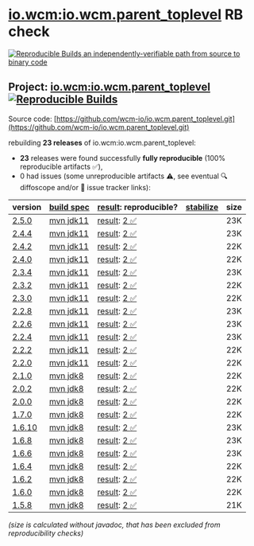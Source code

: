 [io.wcm:io.wcm.parent_toplevel](https://central.sonatype.com/artifact/io.wcm/io.wcm.parent_toplevel/versions) RB check
=======

[![Reproducible Builds](https://reproducible-builds.org/images/logos/rb.svg) an independently-verifiable path from source to binary code](https://reproducible-builds.org/)

## Project: [io.wcm:io.wcm.parent_toplevel](https://central.sonatype.com/artifact/io.wcm/io.wcm.parent_toplevel/versions) [![Reproducible Builds](https://img.shields.io/endpoint?url=https://raw.githubusercontent.com/jvm-repo-rebuild/reproducible-central/master/content/io/wcm/tooling/badge.json)](https://github.com/jvm-repo-rebuild/reproducible-central/blob/master/content/io/wcm/tooling/README.md)

Source code: [https://github.com/wcm-io/io.wcm.parent_toplevel.git](https://github.com/wcm-io/io.wcm.parent_toplevel.git)

rebuilding **23 releases** of io.wcm:io.wcm.parent_toplevel:
- **23** releases were found successfully **fully reproducible** (100% reproducible artifacts :white_check_mark:),
- 0 had issues (some unreproducible artifacts :warning:, see eventual :mag: diffoscope and/or :memo: issue tracker links):

| version | [build spec](/BUILDSPEC.md) | [result](https://reproducible-builds.org/docs/jvm/): reproducible? | [stabilize](https://github.com/google/oss-rebuild/blob/main/cmd/stabilize/README.md) | size |
| -- | --------- | ------ | ------ | -- |
| [2.5.0](https://central.sonatype.com/artifact/io.wcm/io.wcm.parent_toplevel/2.5.0/pom) | [mvn jdk11](wcm-parent_toplevel-2.5.0.buildspec) | [result](io.wcm.parent_toplevel-2.5.0.buildinfo): [2 :white_check_mark: ](io.wcm.parent_toplevel-2.5.0.buildcompare) | | 23K |
| [2.4.4](https://central.sonatype.com/artifact/io.wcm/io.wcm.parent_toplevel/2.4.4/pom) | [mvn jdk11](wcm-parent_toplevel-2.4.4.buildspec) | [result](io.wcm.parent_toplevel-2.4.4.buildinfo): [2 :white_check_mark: ](io.wcm.parent_toplevel-2.4.4.buildcompare) | | 23K |
| [2.4.2](https://central.sonatype.com/artifact/io.wcm/io.wcm.parent_toplevel/2.4.2/pom) | [mvn jdk11](wcm-parent_toplevel-2.4.2.buildspec) | [result](io.wcm.parent_toplevel-2.4.2.buildinfo): [2 :white_check_mark: ](io.wcm.parent_toplevel-2.4.2.buildcompare) | | 22K |
| [2.4.0](https://central.sonatype.com/artifact/io.wcm/io.wcm.parent_toplevel/2.4.0/pom) | [mvn jdk11](wcm-parent_toplevel-2.4.0.buildspec) | [result](io.wcm.parent_toplevel-2.4.0.buildinfo): [2 :white_check_mark: ](io.wcm.parent_toplevel-2.4.0.buildcompare) | | 22K |
| [2.3.4](https://central.sonatype.com/artifact/io.wcm/io.wcm.parent_toplevel/2.3.4/pom) | [mvn jdk11](wcm-parent_toplevel-2.3.4.buildspec) | [result](io.wcm.parent_toplevel-2.3.4.buildinfo): [2 :white_check_mark: ](io.wcm.parent_toplevel-2.3.4.buildcompare) | | 23K |
| [2.3.2](https://central.sonatype.com/artifact/io.wcm/io.wcm.parent_toplevel/2.3.2/pom) | [mvn jdk11](wcm-parent_toplevel-2.3.2.buildspec) | [result](io.wcm.parent_toplevel-2.3.2.buildinfo): [2 :white_check_mark: ](io.wcm.parent_toplevel-2.3.2.buildcompare) | | 22K |
| [2.3.0](https://central.sonatype.com/artifact/io.wcm/io.wcm.parent_toplevel/2.3.0/pom) | [mvn jdk11](wcm-parent_toplevel-2.3.0.buildspec) | [result](io.wcm.parent_toplevel-2.3.0.buildinfo): [2 :white_check_mark: ](io.wcm.parent_toplevel-2.3.0.buildcompare) | | 22K |
| [2.2.8](https://central.sonatype.com/artifact/io.wcm/io.wcm.parent_toplevel/2.2.8/pom) | [mvn jdk11](wcm-parent_toplevel-2.2.8.buildspec) | [result](io.wcm.parent_toplevel-2.2.8.buildinfo): [2 :white_check_mark: ](io.wcm.parent_toplevel-2.2.8.buildcompare) | | 23K |
| [2.2.6](https://central.sonatype.com/artifact/io.wcm/io.wcm.parent_toplevel/2.2.6/pom) | [mvn jdk11](wcm-parent_toplevel-2.2.6.buildspec) | [result](io.wcm.parent_toplevel-2.2.6.buildinfo): [2 :white_check_mark: ](io.wcm.parent_toplevel-2.2.6.buildcompare) | | 23K |
| [2.2.4](https://central.sonatype.com/artifact/io.wcm/io.wcm.parent_toplevel/2.2.4/pom) | [mvn jdk11](wcm-parent_toplevel-2.2.4.buildspec) | [result](io.wcm.parent_toplevel-2.2.4.buildinfo): [2 :white_check_mark: ](io.wcm.parent_toplevel-2.2.4.buildcompare) | | 23K |
| [2.2.2](https://central.sonatype.com/artifact/io.wcm/io.wcm.parent_toplevel/2.2.2/pom) | [mvn jdk11](wcm-parent_toplevel-2.2.2.buildspec) | [result](io.wcm.parent_toplevel-2.2.2.buildinfo): [2 :white_check_mark: ](io.wcm.parent_toplevel-2.2.2.buildcompare) | | 22K |
| [2.2.0](https://central.sonatype.com/artifact/io.wcm/io.wcm.parent_toplevel/2.2.0/pom) | [mvn jdk11](wcm-parent_toplevel-2.2.0.buildspec) | [result](io.wcm.parent_toplevel-2.2.0.buildinfo): [2 :white_check_mark: ](io.wcm.parent_toplevel-2.2.0.buildcompare) | | 22K |
| [2.1.0](https://central.sonatype.com/artifact/io.wcm/io.wcm.parent_toplevel/2.1.0/pom) | [mvn jdk8](wcm-parent_toplevel-2.1.0.buildspec) | [result](io.wcm.parent_toplevel-2.1.0.buildinfo): [2 :white_check_mark: ](io.wcm.parent_toplevel-2.1.0.buildcompare) | | 22K |
| [2.0.2](https://central.sonatype.com/artifact/io.wcm/io.wcm.parent_toplevel/2.0.2/pom) | [mvn jdk8](wcm-parent_toplevel-2.0.2.buildspec) | [result](io.wcm.parent_toplevel-2.0.2.buildinfo): [2 :white_check_mark: ](io.wcm.parent_toplevel-2.0.2.buildcompare) | | 22K |
| [2.0.0](https://central.sonatype.com/artifact/io.wcm/io.wcm.parent_toplevel/2.0.0/pom) | [mvn jdk8](wcm-parent_toplevel-2.0.0.buildspec) | [result](io.wcm.parent_toplevel-2.0.0.buildinfo): [2 :white_check_mark: ](io.wcm.parent_toplevel-2.0.0.buildcompare) | | 22K |
| [1.7.0](https://central.sonatype.com/artifact/io.wcm/io.wcm.parent_toplevel/1.7.0/pom) | [mvn jdk8](wcm-parent_toplevel-1.7.0.buildspec) | [result](io.wcm.parent_toplevel-1.7.0.buildinfo): [2 :white_check_mark: ](io.wcm.parent_toplevel-1.7.0.buildcompare) | | 22K |
| [1.6.10](https://central.sonatype.com/artifact/io.wcm/io.wcm.parent_toplevel/1.6.10/pom) | [mvn jdk8](wcm-parent_toplevel-1.6.10.buildspec) | [result](io.wcm.parent_toplevel-1.6.10.buildinfo): [2 :white_check_mark: ](io.wcm.parent_toplevel-1.6.10.buildcompare) | | 23K |
| [1.6.8](https://central.sonatype.com/artifact/io.wcm/io.wcm.parent_toplevel/1.6.8/pom) | [mvn jdk8](wcm-parent_toplevel-1.6.8.buildspec) | [result](io.wcm.parent_toplevel-1.6.8.buildinfo): [2 :white_check_mark: ](io.wcm.parent_toplevel-1.6.8.buildcompare) | | 23K |
| [1.6.6](https://central.sonatype.com/artifact/io.wcm/io.wcm.parent_toplevel/1.6.6/pom) | [mvn jdk8](wcm-parent_toplevel-1.6.6.buildspec) | [result](io.wcm.parent_toplevel-1.6.6.buildinfo): [2 :white_check_mark: ](io.wcm.parent_toplevel-1.6.6.buildcompare) | | 23K |
| [1.6.4](https://central.sonatype.com/artifact/io.wcm/io.wcm.parent_toplevel/1.6.4/pom) | [mvn jdk8](wcm-parent_toplevel-1.6.4.buildspec) | [result](io.wcm.parent_toplevel-1.6.4.buildinfo): [2 :white_check_mark: ](io.wcm.parent_toplevel-1.6.4.buildcompare) | | 22K |
| [1.6.2](https://central.sonatype.com/artifact/io.wcm/io.wcm.parent_toplevel/1.6.2/pom) | [mvn jdk8](wcm-parent_toplevel-1.6.2.buildspec) | [result](io.wcm.parent_toplevel-1.6.2.buildinfo): [2 :white_check_mark: ](io.wcm.parent_toplevel-1.6.2.buildcompare) | | 22K |
| [1.6.0](https://central.sonatype.com/artifact/io.wcm/io.wcm.parent_toplevel/1.6.0/pom) | [mvn jdk8](wcm-parent_toplevel-1.6.0.buildspec) | [result](io.wcm.parent_toplevel-1.6.0.buildinfo): [2 :white_check_mark: ](io.wcm.parent_toplevel-1.6.0.buildcompare) | | 22K |
| [1.5.8](https://central.sonatype.com/artifact/io.wcm/io.wcm.parent_toplevel/1.5.8/pom) | [mvn jdk8](wcm-parent_toplevel-1.5.8.buildspec) | [result](io.wcm.parent_toplevel-1.5.8.buildinfo): [2 :white_check_mark: ](io.wcm.parent_toplevel-1.5.8.buildcompare) | | 21K |

<i>(size is calculated without javadoc, that has been excluded from reproducibility checks)</i>
